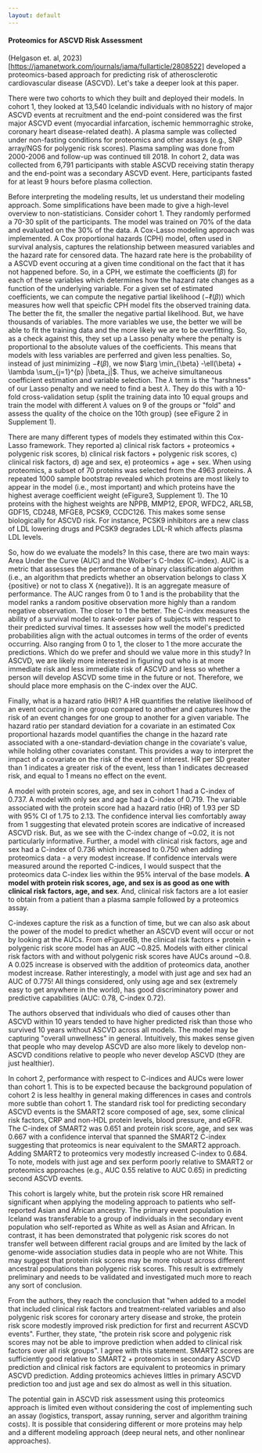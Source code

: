 ```yaml
---
layout: default
---
```


#### Proteomics for ASCVD Risk Assessment

(Helgason et. al, 2023)[https://jamanetwork.com/journals/jama/fullarticle/2808522] developed a proteomics-based approach for predicting risk of atherosclerotic cardiovascular disease (ASCVD). Let's take a deeper look at this paper. 

There were two cohorts to which they built and deployed their models. In cohort 1, they looked at 13,540 Icelandic individuals with no history of major ASCVD events at recruitment and the end-point considered was the first major ASCVD event (myocardial infarcation, ischemic hemmorraghic stroke, coronary heart disease-related death). A plasma sample was collected under non-fasting conditions for proteomics and other assays (e.g., SNP array/NGS for polygenic risk scores). Plasma sampling was done from 2000-2006 and follow-up was continued till 2018. In cohort 2, data was collected from 6,791 participants with stable ASCVD receiving statin therapy and the end-point was a secondary ASCVD event. Here, participants fasted for at least 9 hours before plasma collection. 

Before interpreting the modeling results, let us understand their modeling approach. Some simplifications have been made to give a high-level overview to non-statisticians. Consider cohort 1. They randomly performed a 70-30 split of the participants. The model was trained on 70% of the data and evaluated on the 30% of the data. A Cox-Lasso modeling approach was implemented. A Cox proportional hazards (CPH) model, often used in survival analysis, captures the relationship between measured variables and the hazard rate for censored data. The hazard rate here is the probability of a ASCVD event occuring at a given time conditional on the fact that it has not happened before. So, in a CPH, we estimate the coefficients ($\beta$) for each of these variables which determines how the hazard rate changes as a function of the underlying variable. For a given set of estimated coefficients, we can compute the negative partial likelihood ($-\ell(\beta)$) which measures how well that speicfic CPH model fits the observed training data. The better the fit, the smaller the negative partial likelihood. But, we have thousands of variables. The more variables we use, the better we will be able to fit the training data and the more likely we are to be overfitting. So, as a check against this, they set up a Lasso penalty where the penalty is proportional to the absolute values of the coefficients. This means that models with less variables are perferred and given less penalties. So, instead of just minimizing $-\ell(\beta)$, we now $\arg \min_{\beta} -\ell(\beta) + \lambda \sum_{j=1}^{p} |\beta_j|$. Thus, we acheive simultaneous coefficient estimation and variable selection. The $\lambda$ term is the "harshness" of our Lasso penalty and we need to find a best $\lambda$. They do this with a 10-fold cross-validation setup {split the training data into 10 equal groups and train the model with different $\lambda$ values on 9 of the groups or "fold" and assess the quality of the choice on the 10th group} (see eFigure 2 in Supplement 1). 

There are many different types of models they estimated within this Cox-Lasso framework. They reported a) clinical risk factors + proteomics + polygenic risk scores, b) clinical risk factors + polygenic risk scores, c) clinical risk factors, d) age and sex, e) proteomics + age + sex. When using proteomics, a subset of 70 proteins was selected from the 4963 proteins. A repeated 1000 sample bootstrap revealed which proteins are most likely to appear in the model (i.e., most important) and which proteins have the highest average coefficient weight (eFigure3, Supplement 1). The 10 proteins with the highest weights are NPPB, MMP12, EPOR, WFDC2, ARL5B, GDF15, CD248, MFGE8, PCSK9, CCDC126. This makes some sense biologically for ASCVD risk. For instance, PCSK9 inhibitors are a new class of LDL lowering drugs and PCSK9 degrades LDL-R which affects plasma LDL levels. 

So, how do we evaluate the models? In this case, there are two main ways: Area Under the Curve (AUC) and the Wolber's C-Index (C-index). AUC is a metric that assesses the performance of a binary classification algorithm (i.e., an algorithm that predicts whether an observation belongs to class X {positive} or not to class X {negative}). It is an aggregate measure of performance. The AUC ranges from 0 to 1 and is the probability that the model ranks a random positive observation more highly than a random negative observation. The closer to 1 the better. The C-index measures the ability of a survival model to rank-order pairs of subjects with respect to their predicted survival times. It assesses how well the model's predicted probabilities align with the actual outcomes in terms of the order of events occurring. Also ranging from 0 to 1, the closer to 1 the more accurate the predictions. Which do we prefer and should we value more in this study? In ASCVD, we are likely more interested in figuring out who is at more immediate risk and less immediate risk of ASCVD and less so whether a person will develop ASCVD some time in the future or not. Therefore, we should place more emphasis on the C-index over the AUC. 

Finally, what is a hazard ratio (HR)? A HR quantifies the relative likelihood of an event occuring in one group compared to another and captures how the risk of an event changes for one group to another for a given variable. The hazard ratio per standard deviation for a covariate in an estimated Cox proportional hazards model quantifies the change in the hazard rate associated with a one-standard-deviation change in the covariate's value, while holding other covariates constant. This provides a way to interpret the impact of a covariate on the risk of the event of interest. HR per SD greater than 1 indicates a greater risk of the event, less than 1 indicates decreased risk, and equal to 1 means no effect on the event. 

A model with protein scores, age, and sex in cohort 1 had a C-index of 0.737. A model with only sex and age had a C-index of 0.719. The variable associated with the protein score had a hazard ratio (HR) of 1.93 per SD with 95% CI of 1.75 to 2.13. The confidence interval lies comfortably away from 1 suggesting that elevated protein scores are indicative of increased ASCVD risk. But, as we see with the C-index change of ~0.02, it is not particularly informative. Further, a model with clinical risk factors, age and sex had a C-index of 0.736 which increased to 0.750 when adding proteomics data - a very modest increase. If confidence intervals were measured around the reported C-indices, I would suspect that the proteomics data C-index lies within the 95% interval of the base models. **A model with protein risk scores, age, and sex is as good as one with clinical risk factors, age, and sex**. And, clinical risk factors are a lot easier to obtain from a patient than a plasma sample followed by a proteomics assay. 

C-indexes capture the risk as a function of time, but we can also ask about the power of the model to predict whether an ASCVD event will occur or not by looking at the AUCs. From eFigure6B, the clinical risk factors + protein + polygenic risk score model has an AUC ~0.825. Models with either clinical risk factors with and without polygenic risk scores have AUCs around ~0.8. A 0.025 increase is observed with the addition of proteomics data, another modest increase. Rather interestingly, a model with just age and sex had an AUC of 0.775! All things considered, only using age and sex (extremely easy to get anywhere in the world), has good discriminatory power and predictive capabilities (AUC: 0.78, C-index 0.72).

The authors observed that individuals who died of causes other than ASCVD within 10 years tended to have higher predicted risk than those who survived 10 years without ASCVD across all models. The model may be capturing "overall unwellness" in general. Intuitively, this makes sense given that people who may develop ASCVD are also more likely to develop non-ASCVD conditions relative to people who never develop ASCVD (they are just healthier). 

In cohort 2, performance with respect to C-indices and AUCs were lower than cohort 1. This is to be expected because the background population of cohort 2 is less healthy in general making differences in cases and controls more subtle than cohort 1. The standard risk tool for predicting secondary ASCVD events is the SMART2 score composed of age, sex, some clinical risk factors, CRP and non-HDL protein levels, blood pressure, and eGFR. The C-index of SMART2 was 0.651 and protein risk score, age, and sex was 0.667 with a confidence interval that spanned the SMART2 C-index suggesting that proteomics is near equivalent to the SMART2 approach. Adding SMART2 to proteomics very modestly increased C-index to 0.684. To note, models with just age and sex perform poorly relative to SMART2 or proteomics approaches (e.g., AUC 0.55 relative to AUC 0.65) in predicting second ASCVD events. 

This cohort is largely white, but the protein risk score HR remained significant when applying the modeling approach to patients who self-reported Asian and African ancestry. The primary event population in Iceland was transferable to a group
of individuals in the secondary event population who self-reported as White as well as Asian and African. In contrast, it
has been demonstrated that polygenic risk scores do not transfer well between different racial groups and are limited by the
lack of genome-wide association studies data in people who are not White. This may suggest that protein risk scores may be more robust across different ancestral populations than polygenic risk scores. This result is extremely preliminary and needs to be validated and investigated much more to reach any sort of conclusion. 

From the authors, they reach the conclusion that "when added to a model that included clinical risk factors and treatment-related variables and also polygenic risk scores for coronary artery disease and stroke, the protein risk score modestly improved risk prediction for first and recurrent ASCVD events". Further, they state, "the protein risk score and polygenic risk scores may not be able to improve prediction when added to clinical risk factors over all risk groups". I agree with this statement. SMART2 scores are sufficiently good relative to SMART2 + proteomics in secondary ASCVD prediction and clinical risk factors are equivalent to proteomics in primary ASCVD prediction. Adding proteomics achieves littles in primary ASCVD prediction too and just age and sex do almost as well in this situation. 

The potential gain in ASCVD risk assessment using this proteomics approach is limited even without considering the cost of implementing such an assay (logistics, transport, assay running, server and algorithm training costs). It is possible that considering different or more proteins may help and a different modeling approach (deep neural nets, and other nonlinear approaches). 












































